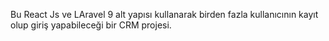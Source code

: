 Bu React Js ve LAravel 9 alt yapısı kullanarak birden fazla kullanıcının kayıt olup giriş yapabileceği bir CRM projesi.
